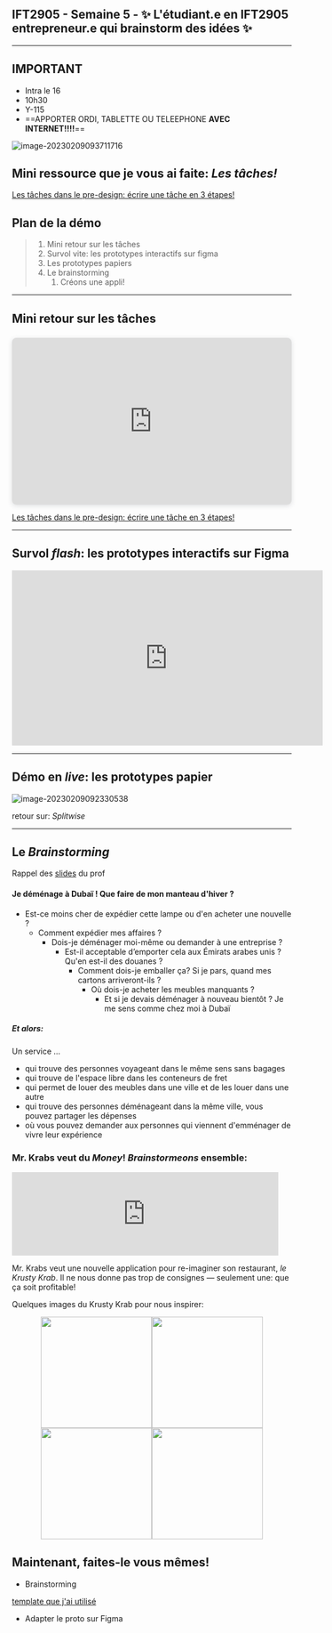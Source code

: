 ## IFT2905 - Semaine 5  - ✨  L'étudiant.e en IFT2905 entrepreneur.e qui brainstorm des idées ✨  

<hr/>

## IMPORTANT

- Intra le 16 
- 10h30
- Y-115
- ==APPORTER ORDI, TABLETTE OU TELEEPHONE **AVEC INTERNET!!!!**==

![image-20230209093711716](assets/image-20230209093711716.png)





## Mini ressource que je vous ai faite: *Les tâches!*

[Les tâches dans le pre-design: écrire une tâche en 3 étapes!](assets/infographic.html)



## Plan de la démo

> 1. Mini retour sur les tâches
> 2. Survol vite: les prototypes interactifs sur figma
> 3. Les prototypes papiers 
> 4. Le brainstorming
>    1. Créons une appli!



------

 

## Mini retour sur les tâches 

<div style="position: relative; width: 100%; height: 0; padding-top: 300px;
 padding-bottom: 0; box-shadow: 0 2px 8px 0 rgba(63,69,81,0.16); margin-top: 1.6em; margin-bottom: 0.9em; overflow: hidden;
 border-radius: 8px; will-change: transform;">
  <iframe loading="lazy" style="position: absolute; width: 100%; height: 100%; top: 0; left: 0; border: none; padding: 0;margin: 0;"
    src="https:&#x2F;&#x2F;www.canva.com&#x2F;design&#x2F;DAFZjIyINaQ&#x2F;view?embed" allowfullscreen="allowfullscreen" allow="fullscreen">
  </iframe>
</div>

[Les tâches dans le pre-design: écrire une tâche en 3 étapes!](assets/infographic.html)

____

## Survol *flash*: les prototypes interactifs sur Figma

<iframe width="560" height="315" src="https://www.youtube.com/embed/-sAAa-CCOcg" title="YouTube video player" frameborder="0" allow="accelerometer; autoplay; clipboard-write; encrypted-media; gyroscope; picture-in-picture; web-share" allowfullscreen></iframe>

_____

## Démo en *live*: les prototypes papier

![image-20230209092330538](assets/image-20230209092330538.png)

retour sur: *Splitwise* 

____

## Le *Brainstorming*

Rappel des [slides](http://www-labs.iro.umontreal.ca/~bmpix/teaching/2905/2023/lectures/07_UCD1.pdf) du prof

#### Je déménage à Dubaï ! Que faire de mon manteau d'hiver ?

* Est-ce moins cher de expédier cette lampe ou d'en acheter une nouvelle ?
  * Comment expédier mes affaires ?
    * Dois-je déménager moi-même ou demander à une entreprise ?
      * Est-il acceptable d’emporter cela aux Émirats arabes unis ? Qu'en est-il des douanes ?
        * Comment dois-je emballer ça?
           Si je pars, quand mes cartons arriveront-ils ?
          * Où dois-je acheter les meubles manquants ?
            * Et si je devais déménager à nouveau bientôt ?
               Je me sens comme chez moi à Dubaï

##### Et alors: 

Un service ...

* qui trouve des personnes voyageant dans le même sens sans bagages
* qui trouve de l'espace libre dans les conteneurs de fret
* qui permet de louer des meubles dans une ville et de les louer dans une autre
* qui trouve des personnes déménageant dans la même ville, vous pouvez partager les dépenses
* où vous pouvez demander aux personnes qui viennent d'emménager de vivre leur expérience

### Mr. Krabs veut du *Money*! *Brainstormeons* ensemble:

<iframe src="https://giphy.com/embed/SOmjomEnNHsrK" width="480" height="auto" frameBorder="0" class="giphy-embed" allowFullScreen></iframe> 

Mr. Krabs veut une nouvelle application pour re-imaginer son restaurant, *le* *Krusty Krab*. Il ne nous donne pas trop de consignes — seulement une: que ça soit profitable! 

Quelques images du Krusty Krab pour nous inspirer:

<div style="display: block;" align="center"><img src="assets/Krusty_Krab_230b-2.png" style="width: auto; height: 200px;"/><img src="assets/nlw0rhuka6651.jpg.webp" style="width: auto; height: 200px;"/><img src="assets/155062093e8eb3ab5f7ddef62c20ea72.jpg" style="width: auto; height: 200px;"/><img src="assets/maxresdefault-5954227.jpg" style="width: auto; height: 200px;"/></div>

## Maintenant, faites-le vous mêmes! 

* Brainstorming 

[template que j'ai utilisé](assets/uiprint-iphone-3up@A4.pdf)

* Adapter le proto sur Figma




